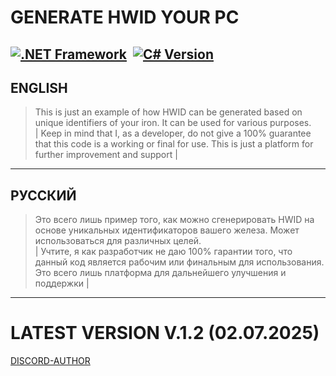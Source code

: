 # GENERATE HWID YOUR PC

[![.NET Framework](https://img.shields.io/badge/.NET%20Framework-4.x-blueviolet)](https://dotnet.microsoft.com/)  [![C# Version](https://img.shields.io/badge/C%23-7.3-brightgreen)](https://learn.microsoft.com/dotnet/csharp/whats-new/csharp-7-3)
---

## ENGLISH

> This is just an example of how HWID can be generated based on unique identifiers of your iron. It can be used for various purposes.  
>  | Keep in mind that I, as a developer, do not give a 100% guarantee that this code is a working or final for use. This is just a platform for further improvement and support |

---

## РУССКИЙ

> Это всего лишь пример того, как можно сгенерировать HWID на основе уникальных идентификаторов вашего железа. Может использоваться для различных целей.  
>  | Учтите, я как разработчик не даю 100% гарантии того, что данный код является рабочим или финальным для использования. Это всего лишь платформа для дальнейшего улучшения и поддержки |

---

# LATEST VERSION V.1.2 (02.07.2025)

[DISCORD-AUTHOR](https://discord.gg/uMjN6xrDjM)

